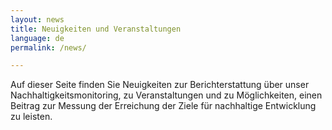 ```yaml
---
layout: news
title: Neuigkeiten und Veranstaltungen
language: de
permalink: /news/

---
```


Auf dieser Seite finden Sie Neuigkeiten zur Berichterstattung über unser Nachhaltigkeitsmonitoring, zu Veranstaltungen und zu Möglichkeiten, einen Beitrag zur Messung der Erreichung der Ziele für nachhaltige Entwicklung zu leisten.
